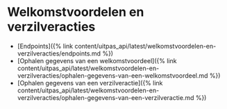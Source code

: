 ---
---

# Welkomstvoordelen en verzilveracties

- [Endpoints]({% link content/uitpas_api/latest/welkomstvoordelen-en-verzilveracties/endpoints.md %})
- [Ophalen gegevens van een welkomstvoordeel]({% link content/uitpas_api/latest/welkomstvoordelen-en-verzilveracties/ophalen-gegevens-van-een-welkomstvoordeel.md %})
- [Ophalen gegevens van een verzilveractie]({% link content/uitpas_api/latest/welkomstvoordelen-en-verzilveracties/ophalen-gegevens-van-een-verzilveractie.md %})
